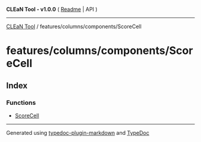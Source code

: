 **CLEaN Tool - v1.0.0** ( [Readme](../../../../README.md) \| API )

***

[CLEaN Tool](../../../../modules.md) / features/columns/components/ScoreCell

# features/columns/components/ScoreCell

## Index

### Functions

- [ScoreCell](functions/ScoreCell.md)

***

Generated using [typedoc-plugin-markdown](https://www.npmjs.com/package/typedoc-plugin-markdown) and [TypeDoc](https://typedoc.org/)
